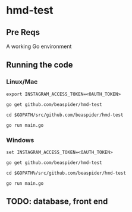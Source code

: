 # hmd-test

## Pre Reqs

A working Go environment

## Running the code

### Linux/Mac
`export INSTAGRAM_ACCESS_TOKEN=<OAUTH_TOKEN>`

`go get github.com/beaspider/hmd-test`

`cd $GOPATH/src/github.com/beaspider/hmd-test`

`go run main.go`

### Windows
`set INSTAGRAM_ACCESS_TOKEN=<OAUTH_TOKEN>`

`go get github.com/beaspider/hmd-test`

`cd $GOPATH%/src/github.com/beaspider/hmd-test`

`go run main.go`

## TODO: database, front end
